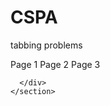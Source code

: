 # CSPA
tabbing problems
<!DOCTYPE html>
<html>
  <head>
    <meta charset="utf-8">
    <title>this is a test!</title>
  </head>
  <body>
    <section>
      <div class="s1s9yp6l-1 gXMvOl" style="max-width:1720px">
        <a class="s1y3q2xr-2 hGgAXm">Page 1</a>
        <a class="s1y3q2xr-2 eDKReR">Page 2</a>
        <a class="s1y3q2xr-2 eDKReR">Page 3</a>
      </div>

      </div>
    </section>
  </body>
</html>
